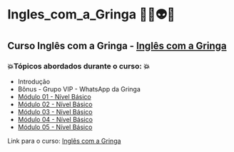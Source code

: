 # Ingles_com_a_Gringa 👨‍💻👽🤯
## Curso Inglês com a Gringa - [Inglês com a Gringa](https://inglescomagringaoficial.com.br/ofertaespecial/?gclid=Cj0KCQjw6cKiBhD5ARIsAKXUdyam0XZ2Khy8KB-YVg1Mc3hMRsDbfGq3xoVoBMV4B7b3jimfYvQyAlgaAvAIEALw_wcB&ref=N79107514Y)
### 💥Tópicos abordados durante o curso: 💥
- Introdução
- Bônus - Grupo VIP - WhatsApp da Gringa
- [Módulo 01 - Nível Básico]()
- [Módulo 02 - Nível Básico]()
- [Módulo 03 - Nível Básico]()
- [Módulo 04 - Nível Básico]()
- [Módulo 05 - Nível Básico]()

Link para o curso: [Inglês com a Gringa](https://inglescomagringaoficial.com.br/ofertaespecial/?gclid=Cj0KCQjw6cKiBhD5ARIsAKXUdyam0XZ2Khy8KB-YVg1Mc3hMRsDbfGq3xoVoBMV4B7b3jimfYvQyAlgaAvAIEALw_wcB&ref=N79107514Y)
